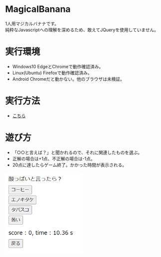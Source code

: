 # MagicalBanana
1人用マジカルバナナです。<br>
純粋なJavascriptへの理解を深めるため、敢えてJQueryを使用していません。

# 実行環境
- Windows10
EdgeとChromeで動作確認済み。
- Linux(Ubuntu)
Firefoxで動作確認済み。
- Android
Chromeだと動かない。他のブラウザは未検証。

# 実行方法
- [こちら](https://feather16.github.io/MagicalBanana/)

# 遊び方
- 「○○と言えば？」と聞かれるので、それに関連したものを選ぶ。
- 正解の場合は+1点、不正解の場合は-1点。
- 20点に達したらゲーム終了。かかった時間が表示される。

<img src="image/game_preview.png" width=250>
